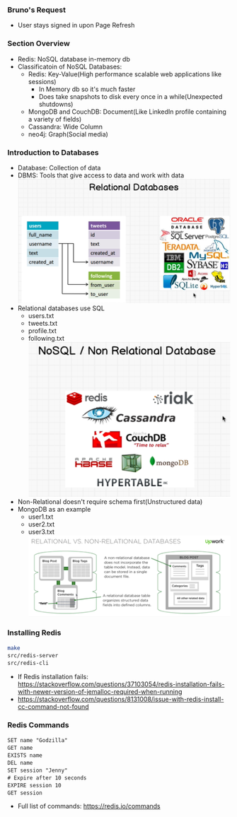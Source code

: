 ### Bruno's Request

* User stays signed in upon Page Refresh

### Section Overview

* Redis: NoSQL database in-memory db 
* Classificatoin of NoSQL Databases:
  * Redis: Key-Value(High performance scalable web applications like sessions)
    * In Memory db so it's much faster
    * Does take snapshots to disk every once in a while(Unexpected shutdowns)
  * MongoDB and CouchDB: Document(Like LinkedIn profile containing a variety of fields)
  * Cassandra: Wide Column
  * neo4j: Graph(Social media)

### Introduction to Databases

* Database: Collection of data
* DBMS: Tools that give access to data and work with data
![rel](../img/rel.png)
* Relational databases use SQL
  * users.txt
  * tweets.txt
  * profile.txt
  * following.txt
![non-rel](../img/non-rel.png)
* Non-Relational doesn't require schema first(Unstructured data)
* MongoDB as an example
  * user1.txt
  * user2.txt
  * user3.txt
![rel-vs-nonRel](../img/relVsnon-rel.png)

### Installing Redis

```sh
make 
src/redis-server
src/redis-cli
```
* If Redis installation fails: https://stackoverflow.com/questions/37103054/redis-installation-fails-with-newer-version-of-jemalloc-required-when-running
* https://stackoverflow.com/questions/8131008/issue-with-redis-install-cc-command-not-found

### Redis Commands

```txt
SET name "Godzilla"
GET name
EXISTS name
DEL name
SET session "Jenny"
# Expire after 10 seconds
EXPIRE session 10 
GET session
```
* Full list of commands: https://redis.io/commands